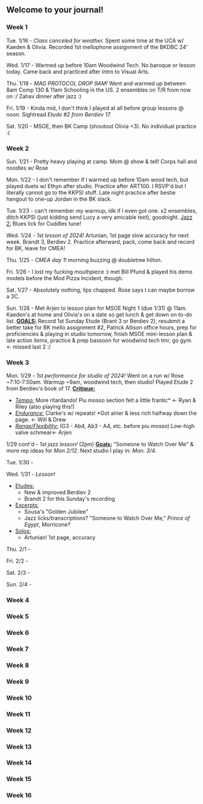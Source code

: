 ## Welcome to your journal!

### Week 1

Tue. 1/16 - *Class canceled for weather.* Spent some time at the UCA w/ Kaeden & Olivia. Recorded 1st mellophone assignment of the BKDBC 24' season.

Wed. 1/17 - Warmed up before 10am  Woodwind Tech. No baroque or lesson today. Came back and practiced after Intro to Visual Arts.

Thu. 1/18 - *MAG PROTOCOL DROP 9AM!* Went and warmed up between 8am Comp 130 & 11am Schooling in the US. 2 ensembles on T/R from now on :/ Zahav dinner after jazz :)

Fri. 1/19 - Kinda mid, I don't think I played at all before group lessons @ noon. Sightread *Etude #2 from Berdiev 17.*

Sat. 1/20 - MSOE, then BK Camp (shoutout Olivia <3). No individual practice :(

### Week 2

Sun. 1/21 - Pretty heavy playing at camp. Mom @ show & tell! Corps hall and noodles w/ Rose

Mon. 1/22 - I don't remember if I warmed up before 10am wood tech, but played duets w/ Ethyn after studio. Practice after ART100. I RSVP'd but I literally cannot go to the KKPSI stuff. Late night practice after bestie hangout to one-up Jordan in the BK slack.

Tue. 1/23 - can't remember my warmup, idk if I even got one. x2 ensembles, ditch KKPSI (just kidding send Lucy a very amicable text), goodnight. <u>Jazz 2:</u> Blues lick for Cuddles tune!

Wed. 1/24 - *1st lesson of 2024!* Artunian, 1st page slow accuracy for next week. Brandt 3, Berdiev 2. Practice afterward, pack, come back and record for BK, leave for CMEA!

Thu. 1/25 - *CMEA day 1!* morning buzzing @ doubletree hilton.

Fri. 1/26 - I lost my fucking mouthpiece :) met Bill Pfund & played his demo models before the Mod Pizza Incident, though.

Sat. 1/27 - Absolutely nothing, lips chapped. Rose says I can maybe borrow a 3C.

Sun. 1/28 - Met Arjen to lesson plan for MSOE Night 1 (due 1/31) @ 11am. Kaeden's at home and Olivia's on a date so get lunch & get down on to-do list. **<u>GOALS:</u>** Record 1st Sunday Etude (Brant 3 or Berdiev 2), resubmit a better take for BK mello assignment #2, Patrick Allison office hours, prep for proficiencies & playing in studio tomorrow, finish MSOE mini-lesson plan & late action items, practice & prep bassoon for woodwind tech tmr, go gym. <- missed last 2 :/

### Week 3

Mon. 1/29 - *1st performance for studio of 2024!* Went on a run w/ Rose ~7:10-7:50am. Warmup ~9am, woodwind tech, then studio! Played Etude 2 from Berdiev's book of 17. **<u>Critique:</u>**&#x20;

* *<u>Tempo:</u>* More ritardando! Piu mosso section felt a little frantic\* <- Ryan & Riley (also playing this!)
* *<u>Endurance:</u>* Clarke's w/ repeats! \*Got airier & less rich halfway down the page. <- Will & Drew
* *<u>Range/Flexibility:</u>* (G3 - Ab4, Ab3 - A4, etc. before piu mosso) Low-high valve schmear<- Arjen

1/29 cont'd - *1st jazz lesson!* (2pm) **<u>Goals:</u>** "Someone to Watch Over Me" & more rep ideas for *Mon 2/12*. Next studio I play in: *Mon. 3/4*.

Tue. 1/30 -&#x20;

Wed. 1/31 - *Lesson!*

* <u>Etudes:</u>
  * New & improved Berdiev 2
  * Brandt 2 for this Sunday's recording
* <u>Excerpts:</u>
  * Sousa's "Golden Jubilee"
  * Jazz licks/transcriptions? "Someone to Watch Over Me," *Prince of Egypt*, Morricone?
* <u>Solos:</u>
  * Artunian! 1st page, accuracy

Thu. 2/1 -&#x20;

Fri. 2/2 -&#x20;

Sat. 2/3 -&#x20;

Sun. 2/4 -&#x20;

### Week 4



### Week 5

### Week 6

### Week 7

### Week 8

### Week 9

### Week 10

### Week 11

### Week 12

### Week 13

### Week 14

### Week 15

### Week 16